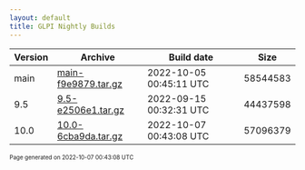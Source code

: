 ```yaml
---
layout: default
title: GLPI Nightly Builds
---
```


Version|Archive|Build date|Size
---|---|---|---
main|[main-f9e9879.tar.gz](main-f9e9879.tar.gz)|2022-10-05 00:45:11 UTC|58544583
9.5|[9.5-e2506e1.tar.gz](9.5-e2506e1.tar.gz)|2022-09-15 00:32:31 UTC|44437598
10.0|[10.0-6cba9da.tar.gz](10.0-6cba9da.tar.gz)|2022-10-07 00:43:08 UTC|57096379

<font size="1">Page generated on 2022-10-07 00:43:08 UTC</font>
